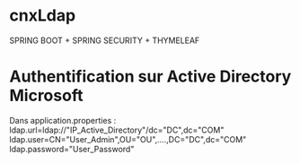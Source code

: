 # cnxLdap
SPRING BOOT + SPRING SECURITY + THYMELEAF

Authentification sur Active Directory Microsoft
===============================================

Dans application.properties :<BR>
ldap.url=ldap://"IP_Active_Directory"/dc="DC",dc="COM"<BR>
ldap.user=CN="User_Admin",OU="OU",....,DC="DC",dc="COM"<BR>
ldap.password="User_Password"
